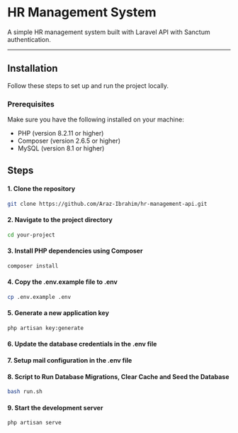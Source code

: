 # HR Management System

A simple HR management system built with Laravel API with Sanctum authentication.

---

## Installation

Follow these steps to set up and run the project locally.

### Prerequisites

Make sure you have the following installed on your machine:

- PHP (version 8.2.11 or higher)
- Composer (version 2.6.5 or higher)
- MySQL (version 8.1 or higher)

## Steps

#### 1. Clone the repository
```bash
git clone https://github.com/Araz-Ibrahim/hr-management-api.git
```
#### 2. Navigate to the project directory
```bash
cd your-project
```
#### 3. Install PHP dependencies using Composer
```bash
composer install
```
#### 4. Copy the .env.example file to .env
```bash
cp .env.example .env
```
#### 5. Generate a new application key
```bash
php artisan key:generate
```
#### 6. Update the database credentials in the .env file

#### 7. Setup mail configuration in the .env file

#### 8. Script to Run Database Migrations, Clear Cache and Seed the Database
```bash
bash run.sh
```
#### 9. Start the development server
```bash
php artisan serve
```
